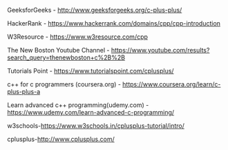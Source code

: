 
GeeksforGeeks - http://www.geeksforgeeks.org/c-plus-plus/

HackerRank - https://www.hackerrank.com/domains/cpp/cpp-introduction

W3Resource - https://www.w3resource.com/cpp

The New Boston Youtube Channel - https://www.youtube.com/results?search_query=thenewboston+c%2B%2B

Tutorials Point - https://www.tutorialspoint.com/cplusplus/

c++ for c programmers (coursera.org) - https://www.coursera.org/learn/c-plus-plus-a

Learn advanced c++ programming(udemy.com) - https://www.udemy.com/learn-advanced-c-programming/

w3schools-https://www.w3schools.in/cplusplus-tutorial/intro/

cplusplus-http://www.cplusplus.com/



